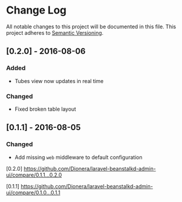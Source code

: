 # Change Log
All notable changes to this project will be documented in this file.
This project adheres to [Semantic Versioning](http://semver.org/).

## [0.2.0] - 2016-08-06
### Added
- Tubes view now updates in real time
### Changed
- Fixed broken table layout

## [0.1.1] - 2016-08-05
### Changed
- Add missing `web` middleware to default configuration

[0.2.0] https://github.com/Dionera/laravel-beanstalkd-admin-ui/compare/0.1.1...0.2.0

[0.1.1] https://github.com/Dionera/laravel-beanstalkd-admin-ui/compare/0.1.0...0.1.1
